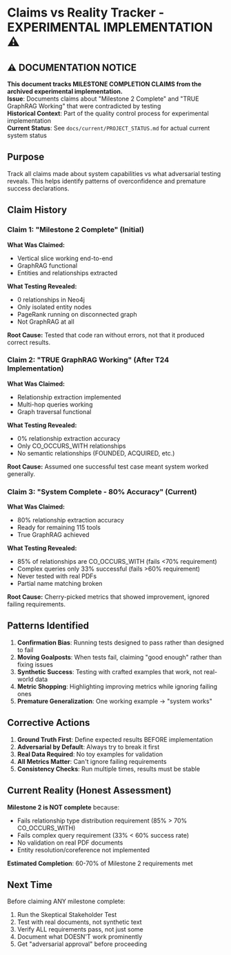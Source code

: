 # Claims vs Reality Tracker - EXPERIMENTAL IMPLEMENTATION ⚠️

## ⚠️ DOCUMENTATION NOTICE
**This document tracks MILESTONE COMPLETION CLAIMS from the archived experimental implementation.**  
**Issue**: Documents claims about "Milestone 2 Complete" and "TRUE GraphRAG Working" that were contradicted by testing  
**Historical Context**: Part of the quality control process for experimental implementation  
**Current Status**: See `docs/current/PROJECT_STATUS.md` for actual current system status

## Purpose
Track all claims made about system capabilities vs what adversarial testing reveals. This helps identify patterns of overconfidence and premature success declarations.

## Claim History

### Claim 1: "Milestone 2 Complete" (Initial)
**What Was Claimed:**
- Vertical slice working end-to-end
- GraphRAG functional
- Entities and relationships extracted

**What Testing Revealed:**
- 0 relationships in Neo4j
- Only isolated entity nodes
- PageRank running on disconnected graph
- Not GraphRAG at all

**Root Cause:** Tested that code ran without errors, not that it produced correct results.

### Claim 2: "TRUE GraphRAG Working" (After T24 Implementation)
**What Was Claimed:**
- Relationship extraction implemented
- Multi-hop queries working
- Graph traversal functional

**What Testing Revealed:**
- 0% relationship extraction accuracy
- Only CO_OCCURS_WITH relationships
- No semantic relationships (FOUNDED, ACQUIRED, etc.)

**Root Cause:** Assumed one successful test case meant system worked generally.

### Claim 3: "System Complete - 80% Accuracy" (Current)
**What Was Claimed:**
- 80% relationship extraction accuracy
- Ready for remaining 115 tools
- True GraphRAG achieved

**What Testing Revealed:**
- 85% of relationships are CO_OCCURS_WITH (fails <70% requirement)
- Complex queries only 33% successful (fails >60% requirement)  
- Never tested with real PDFs
- Partial name matching broken

**Root Cause:** Cherry-picked metrics that showed improvement, ignored failing requirements.

## Patterns Identified

1. **Confirmation Bias**: Running tests designed to pass rather than designed to fail
2. **Moving Goalposts**: When tests fail, claiming "good enough" rather than fixing issues
3. **Synthetic Success**: Testing with crafted examples that work, not real-world data
4. **Metric Shopping**: Highlighting improving metrics while ignoring failing ones
5. **Premature Generalization**: One working example → "system works"

## Corrective Actions

1. **Ground Truth First**: Define expected results BEFORE implementation
2. **Adversarial by Default**: Always try to break it first
3. **Real Data Required**: No toy examples for validation
4. **All Metrics Matter**: Can't ignore failing requirements
5. **Consistency Checks**: Run multiple times, results must be stable

## Current Reality (Honest Assessment)

**Milestone 2 is NOT complete** because:
- Fails relationship type distribution requirement (85% > 70% CO_OCCURS_WITH)
- Fails complex query requirement (33% < 60% success rate)
- No validation on real PDF documents
- Entity resolution/coreference not implemented

**Estimated Completion**: 60-70% of Milestone 2 requirements met

## Next Time

Before claiming ANY milestone complete:
1. Run the Skeptical Stakeholder Test
2. Test with real documents, not synthetic text
3. Verify ALL requirements pass, not just some
4. Document what DOESN'T work prominently
5. Get "adversarial approval" before proceeding